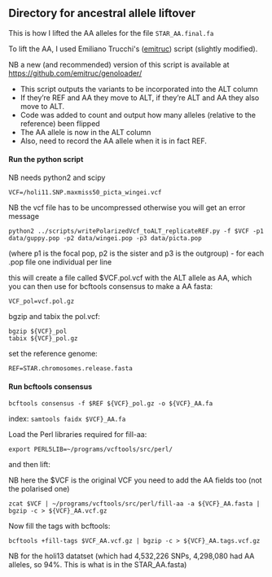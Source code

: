 ## Directory for ancestral allele liftover

This is how I lifted the AA alleles for the file `STAR_AA.final.fa`

To lift the AA, I used Emiliano Trucchi's ([emitruc](https://github.com/emitruc)) script (slightly modified).

NB a new (and recommended) version of this script is available at https://github.com/emitruc/genoloader/ 

- This script outputs the variants to be incorporated into the ALT column
- If they’re REF and AA they move to ALT, if they’re ALT and AA they also move to ALT.
- Code was added to count and output how many alleles (relative to the reference) been flipped
- The AA allele is now in the ALT column
- Also, need to record the AA allele when it is in fact REF.

#### Run the python script

NB needs python2 and scipy

`VCF=/holi11.SNP.maxmiss50_picta_wingei.vcf`

NB the vcf file has to be uncompressed otherwise you will get an error message  

`python2 ../scripts/writePolarizedVcf_toALT_replicateREF.py -f $VCF -p1 data/guppy.pop -p2 data/wingei.pop -p3 data/picta.pop`

(where p1 is the focal pop, p2 is the sister and p3 is the outgroup) - for each .pop file one individual per line

this will create a file called $VCF.pol.vcf with the ALT allele as AA, which you can then use for bcftools consensus to make a AA fasta:

`VCF_pol=vcf.pol.gz`

bgzip and tabix the pol.vcf:

```
bgzip ${VCF}_pol
tabix ${VCF}_pol.gz
```

set the reference genome:

`REF=STAR.chromosomes.release.fasta`

#### Run bcftools consensus

`bcftools consensus -f $REF ${VCF}_pol.gz -o ${VCF}_AA.fa`

index:
`samtools faidx $VCF}_AA.fa`

Load the Perl libraries required for fill-aa:

`export PERL5LIB=~/programs/vcftools/src/perl/`

and then lift:

NB here the $VCF is the original VCF you need to add the AA fields too (not the polarised one)

`zcat $VCF | ~/programs/vcftools/src/perl/fill-aa -a ${VCF}_AA.fasta | bgzip -c > ${VCF}_AA.vcf.gz`

Now fill the tags with bcftools:

`bcftools +fill-tags $VCF_AA.vcf.gz | bgzip -c > ${VCF}_AA.tags.vcf.gz`

NB for the holi13 datatset (which had 4,532,226 SNPs, 4,298,080 had AA alleles, so 94%. This is what is in the STAR_AA.fasta)

